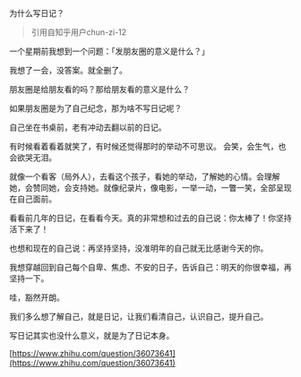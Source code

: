 ﻿为什么写日记？

> 引用自知乎用户chun-zi-12

一个星期前我想到一个问题：「发朋友圈的意义是什么？」

我想了一会，没答案。就全删了。

朋友圈是给朋友看的吗？那给朋友看的意义是什么？

如果朋友圈是为了自己纪念，那为啥不写日记呢？

自己坐在书桌前，老有冲动去翻以前的日记。

有时候看着看着就笑了，有时候还觉得那时的举动不可思议。 会笑，会生气，也会欲哭无泪。

就像一个看客（局外人），去看这个孩子，看她的举动，了解她的心情。会理解她，会赞同她，会支持她。就像纪录片，像电影，一举一动，一瞥一笑，全部呈现在自己面前。

看看前几年的日记，在看看今天。真的非常想和过去的自己说：你太棒了！你坚持活下来了！

也想和现在的自己说：再坚持坚持，没准明年的自己就无比感谢今天的你。

我想穿越回到自己每个自卑、焦虑、不安的日子，告诉自己：明天的你很幸福，再坚持一下。

哇，豁然开朗。


我们多么想了解自己，就是日记，让我们看清自己，认识自己，提升自己。

写日记其实也没什么意义，就是为了日记本身。

[https://www.zhihu.com/question/36073641](https://www.zhihu.com/question/36073641)
